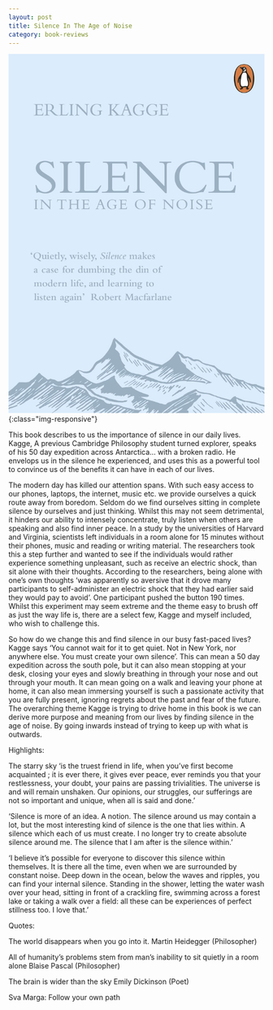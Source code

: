 ```yaml
---
layout: post
title: Silence In The Age of Noise
category: book-reviews
---
```


![Cover](/assets/images/silence-cover.jpg){:class="img-responsive"}

This book describes to us the importance of silence in our daily lives. Kagge, A previous Cambridge Philosophy student turned explorer, speaks of his 50 day expedition across Antarctica… with a broken radio. He envelops us in the silence he experienced, and uses this as a powerful tool to convince us of the benefits it can have in each of our lives.

<!-- more -->

The modern day has killed our attention spans. With such easy access to our phones, laptops, the internet, music etc. we provide ourselves a quick route away from boredom. Seldom do we find ourselves sitting in complete silence by ourselves and just thinking. Whilst this may not seem detrimental, it hinders our ability to intensely concentrate, truly listen when others are speaking and also find inner peace. In a study by the universities of Harvard and Virginia, scientists left individuals in a room alone for 15 minutes without their phones, music and reading or writing material. The researchers took this a step further and wanted to see if the individuals would rather experience something unpleasant, such as receive an electric shock, than sit alone with their thoughts. According to the researchers, being alone with one’s own thoughts ‘was apparently so aversive that it drove many participants to self-administer an electric shock that they had earlier said they would pay to avoid’. One participant pushed the button 190 times. Whilst this experiment may seem extreme and the theme easy to brush off as just the way life is, there are a select few, Kagge and myself included, who wish to challenge this.

So how do we change this and find silence in our busy fast-paced lives? Kagge says ‘You cannot wait for it to get quiet. Not in New York, nor anywhere else. You must create your own silence’. This can mean a 50 day expedition across the south pole, but it can also mean stopping at your desk, closing your eyes and slowly breathing in through your nose and out through your mouth. It can mean going on a walk and leaving your phone at home, it can also mean immersing yourself is such a passionate activity that you are fully present, ignoring regrets about the past and fear of the future. The overarching theme Kagge is trying to drive home in this book is we can derive more purpose and meaning from our lives by finding silence in the age of noise. By going inwards instead of trying to keep up with what is outwards.

Highlights:

The starry sky ‘is the truest friend in life, when you’ve first become acquainted ; it is ever there, it gives ever peace, ever reminds you that your restlessness, your doubt, your pains are passing trivialities. The universe is and will remain unshaken. Our opinions, our struggles, our sufferings are not so important and unique, when all is said and done.’

‘Silence is more of an idea. A notion. The silence around us may contain a lot, but the most interesting kind of silence is the one that lies within. A silence which each of us must create. I no longer try to create absolute silence around me. The silence that I am after is the silence within.’

‘I believe it’s possible for everyone to discover this silence within themselves. It is there all the time, even when we are surrounded by constant noise. Deep down in the ocean, below the waves and ripples, you can find your internal silence. Standing in the shower, letting the water wash over your head, sitting in front of a crackling fire, swimming across a forest lake or taking a walk over a field: all these can be experiences of perfect stillness too. I love that.’

Quotes:

The world disappears when you go into it.
Martin Heidegger (Philosopher)

All of humanity’s problems stem from man’s inability to sit quietly in a room alone
Blaise Pascal (Philosopher)

The brain is wider than the sky
Emily Dickinson (Poet)

Sva Marga: Follow your own path

